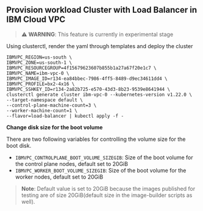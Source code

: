 ## Provision workload Cluster with Load Balancer in IBM Cloud VPC

> ⚠️ **WARNING**: This feature is currently in experimental stage

Using clusterctl, render the yaml through templates and deploy the cluster

```console
IBMVPC_REGION=us-south \
IBMVPC_ZONE=us-south-1 \
IBMVPC_RESOURCEGROUP=4f15679623607b855b1a27a67f20e1c7 \
IBMVPC_NAME=ibm-vpc-0 \
IBMVPC_IMAGE_ID=r134-ea84bbec-7986-4ff5-8489-d9ec34611dd4 \
IBMVPC_PROFILE=bx2-4x16 \
IBMVPC_SSHKEY_ID=r134-2a82b725-e570-43d3-8b23-9539e8641944 \
clusterctl generate cluster ibm-vpc-0 --kubernetes-version v1.22.0 \
--target-namespace default \
--control-plane-machine-count=3 \
--worker-machine-count=1 \
--flavor=load-balancer | kubectl apply -f -
```

**Change disk size for the boot volume**

There are two following variables for controlling the volume size for the boot disk.
- `IBMVPC_CONTROLPLANE_BOOT_VOLUME_SIZEGIB`: Size of the boot volume for the control plane nodes, default set to 20GiB
- `IBMVPC_WORKER_BOOT_VOLUME_SIZEGIB`: Size of the boot volume for the worker nodes, default set to 20GiB
> **Note**: Default value is set to 20GiB because the images published for testing are of size 20GiB(default size in the image-builder scripts as well).  